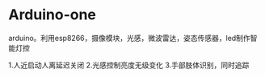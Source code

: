 # Arduino-one
arduino。利用esp8266，摄像模块，光感，微波雷达，姿态传感器，led制作智能灯控

1.人近启动人离延迟关闭
2.光感控制亮度无级变化
3.手部肢体识别，同时追踪
